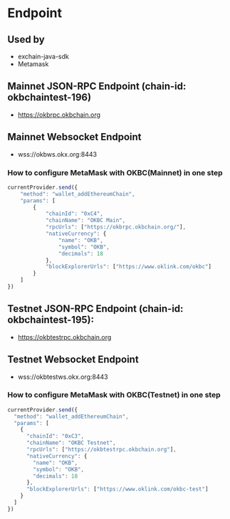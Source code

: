# Endpoint

## Used by
- exchain-java-sdk
- Metamask

## Mainnet JSON-RPC Endpoint (chain-id: okbchaintest-196)
- https://okbrpc.okbchain.org

## Mainnet Websocket Endpoint
- wss://okbws.okx.org:8443

### How to configure MetaMask with OKBC(Mainnet) in one step

```javascript
currentProvider.send({
    "method": "wallet_addEthereumChain",
    "params": [
        {
            "chainId": "0xC4",
            "chainName": "OKBC Main",
            "rpcUrls": ["https://okbrpc.okbchain.org/"],
            "nativeCurrency": {
                "name": "OKB",
                "symbol": "OKB",
                "decimals": 18
            },
            "blockExplorerUrls": ["https://www.oklink.com/okbc"]
        }
    ]
})
```

## Testnet JSON-RPC Endpoint (chain-id: okbchaintest-195):
- https://okbtestrpc.okbchain.org

## Testnet Websocket Endpoint
- wss://okbtestws.okx.org:8443

### How to configure MetaMask with OKBC(Testnet) in one step

```javascript
currentProvider.send({
  "method": "wallet_addEthereumChain",
  "params": [
    {
      "chainId": "0xC3",
      "chainName": "OKBC Testnet",
      "rpcUrls": ["https://okbtestrpc.okbchain.org"],
      "nativeCurrency": {
        "name": "OKB",
        "symbol": "OKB",
        "decimals": 18
      },
      "blockExplorerUrls": ["https://www.oklink.com/okbc-test"]
    }
  ]
})
```





